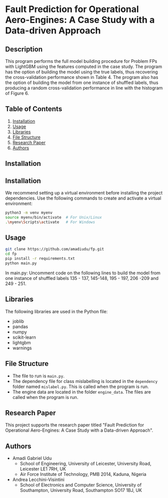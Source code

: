 # Fault Prediction for Operational Aero-Engines: A Case Study with a Data-driven Approach

## Description

This program performs the full model building procedure for Problem FPs with LightGBM using the features computed in the case study. 
The program has the option of building the model using the true labels, thus recovering the cross-validation performance shown in Table 4. 
The program also has the option of building the model from one instance of shuffled labels, thus producing a random cross-validation performance
in line with the histogram of Figure 6.

## Table of Contents

1. [Installation](#installation)
2. [Usage](#usage)
3. [Libraries](#libraries)
4. [File Structure](#file-structure)
5. [Research Paper](#research-paper)
6. [Authors](#authors)

## Installation

## Installation

We recommend setting up a virtual environment before installing the project dependencies. 
Use the following commands to create and activate a virtual environment:

```bash
python3 -m venv myenv
source myenv/bin/activate  # For Unix/Linux
.\myenv\Scripts\activate   # For Windows
```

## Usage
```bash
git clone https://github.com/amadiudu/fp.git
cd fp
pip install -r requirements.txt
python main.py
```
In main.py:
Uncomment code on the following lines to build the model from one instance of shuffled labels
135 - 137, 145-148, 195 - 197, 206 -209 and 249 - 251.


## Libraries

The following libraries are used in the Python file:
- joblib
- pandas
- numpy
- scikit-learn
- lightgbm
- warnings

## File Structure

- The file to run is `main.py`.
- The dependency file for class mislabelling is located in the `dependency` folder named `mislabel.py`. This is called when the program is run.
- The engine data are located in the folder `engine_data`. The files are called when the program is run.

## Research Paper

This project supports the research paper titled "Fault Prediction for Operational Aero-Engines: A Case Study with a Data-driven Approach".

## Authors

- Amadi Gabriel Udu
  - School of Engineering, University of Leicester, University Road, Leicester LE1 7RH, UK
  - Air Force Institute of Technology, PMB 2014, Kaduna, Nigeria
- Andrea Lecchini-Visintini
  - School of Electronics and Computer Science, University of Southampton, University Road, Southampton SO17 1BJ, UK
